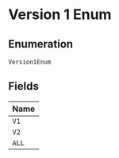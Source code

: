 
# Version 1 Enum

## Enumeration

`Version1Enum`

## Fields

| Name |
|  --- |
| `V1` |
| `V2` |
| `ALL` |

